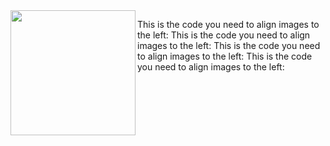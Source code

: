 
<img align="left" width="200" height="200" src="/images/500x300.png">

This is the code you need to align images to the left:
This is the code you need to align images to the left:
This is the code you need to align images to the left:
This is the code you need to align images to the left:

